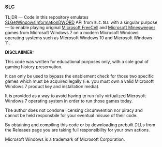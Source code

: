 ### SLC

TL;DR &mdash; Code in this repository emulates [SLGetWindowsInformationDWORD](https://learn.microsoft.com/en-us/windows/win32/api/slpublic/nf-slpublic-slgetwindowsinformationdword) API from `SLC.DLL` with a singular purpose &mdash; to enable playing original [Microsoft FreeCell](https://en.wikipedia.org/wiki/Microsoft_FreeCell) and [Microsoft Minesweeper](https://en.wikipedia.org/wiki/Microsoft_Minesweeper) games from Microsoft Windows 7 on a modern Microsoft Windows operating systems such as Microsoft Windows 10 and Microsoft Windows 11.

**DISCLAIIMER:**

This code was written for educational purposes only, with a sole goal of gaming history preservation.

It can only be used to bypass the enablement check for those two specific games which must be acquired legally (i.e. you must own a valid Microsoft Windows 7 product key and installation media).

It is provided as a way to avoid having to run fully virtualized Microsoft Windows 7 operating system in order to run those games today.

The author does not condone licensing circumvention nor piracy and cannot be held responsbile for your eventual misuse of their code.

By obtaining and compiling this code or by downloading prebuilt DLLs from the Releases page you are taking full responsibility for your own actions.

Microsoft Windows is a trademark of Microsoft Corporation.
